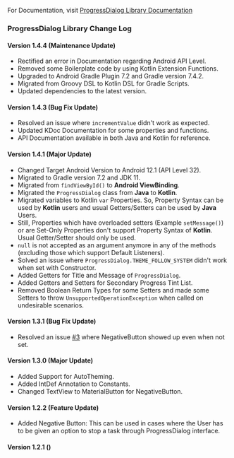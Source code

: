 For Documentation, visit [ProgressDialog Library Documentation](https://techinessoverloaded.github.io/progress-dialog/index.html)
### ProgressDialog Library Change Log
#### Version 1.4.4 (Maintenance Update)
- Rectified an error in Documentation regarding Android API Level.
- Removed some Boilerplate code by using Kotlin Extension Functions.
- Upgraded to Android Gradle Plugin 7.2 and Gradle version 7.4.2.
- Migrated from Groovy DSL to Kotlin DSL for Gradle Scripts.
- Updated dependencies to the latest version.

#### Version 1.4.3 (Bug Fix Update)
- Resolved an issue where `incrementValue` didn't work as expected.
- Updated KDoc Documentation for some properties and functions.
- API Documentation available in both Java and Kotlin for reference.

#### Version 1.4.1 (Major Update)
- Changed Target Android Version to Android 12.1 (API Level 32).
- Migrated to Gradle version 7.2 and JDK 11.
- Migrated from `findViewById()` to **Android ViewBinding**.
- Migrated the `ProgressDialog` class from **Java** to **Kotlin**.
- Migrated variables to Kotlin `var` Properties. So, Property Syntax can be used by **Kotlin** users and usual Getters/Setters can be used by **Java** Users.
- Still, Properties which have overloaded setters (Example `setMessage()`) or are Set-Only Properties don't support Property Syntax of **Kotlin**. Usual Getter/Setter should only be used.
- `null` is not accepted as an argument anymore in any of the methods (excluding those which support Default Listeners).
- Solved an issue where `ProgressDialog.THEME_FOLLOW_SYSTEM` didn't work when set with Constructor.
- Added Getters for Title and Message of `ProgressDialog`.
- Added Getters and Setters for Secondary Progress Tint List.
- Removed Boolean Return Types for some Setters and made some Setters to throw `UnsupportedOperationException` when called on undesirable scenarios.

#### Version 1.3.1 (Bug Fix Update)
- Resolved an issue [#3](https://github.com/techinessoverloaded/progress-dialog/issues/3) where NegativeButton showed up even when not set.

#### Version 1.3.0 (Major Update)
- Added Support for AutoTheming.
- Added IntDef Annotation to Constants. 
- Changed TextView to MaterialButton for NegativeButton.

#### Version 1.2.2 (Feature Update)
- Added Negative Button: This can be used in cases where the User has to be given an option to stop a task through ProgressDialog interface.

#### Version 1.2.1 ()
